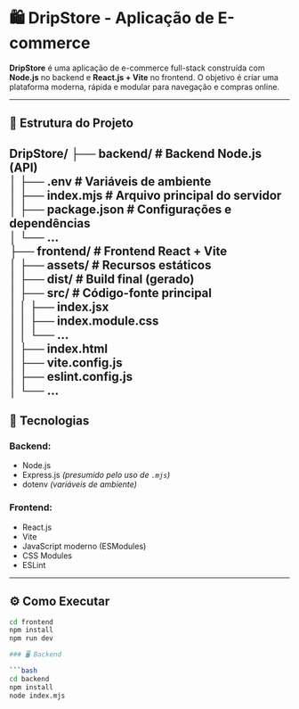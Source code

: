 # 🛍️ DripStore - Aplicação de E-commerce

**DripStore** é uma aplicação de e-commerce full-stack construída com **Node.js** no backend e **React.js + Vite** no frontend. O objetivo é criar uma plataforma moderna, rápida e modular para navegação e compras online.

---

## 📁 Estrutura do Projeto

DripStore/
├── backend/ # Backend Node.js (API)<br>
│ ├── .env # Variáveis de ambiente<br>
│ ├── index.mjs # Arquivo principal do servidor<br>
│ ├── package.json # Configurações e dependências<br>
│ └── ...<br>
├── frontend/ # Frontend React + Vite<br>
│ ├── assets/ # Recursos estáticos<br>
│ ├── dist/ # Build final (gerado)<br>
│ ├── src/ # Código-fonte principal<br>
│ │ ├── index.jsx<br>
│ │ ├── index.module.css<br>
│ │ └── ...<br>
│ ├── index.html<br>
│ ├── vite.config.js<br>
│ ├── eslint.config.js<br>
│ └── ...<br>
---

## 🚀 Tecnologias

### Backend:
- Node.js
- Express.js *(presumido pelo uso de `.mjs`)*
- dotenv *(variáveis de ambiente)*

### Frontend:
- React.js
- Vite
- JavaScript moderno (ESModules)
- CSS Modules
- ESLint

---

## ⚙️ Como Executar

```bash
cd frontend
npm install
npm run dev

### 🖥️ Backend

```bash
cd backend
npm install
node index.mjs
